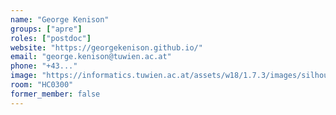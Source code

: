 ```yaml
---
name: "George Kenison"
groups: ["apre"]
roles: ["postdoc"]
website: "https://georgekenison.github.io/"
email: "george.kenison@tuwien.ac.at"
phone: "+43..."
image: "https://informatics.tuwien.ac.at/assets/w18/1.7.3/images/silhouette.svg"
room: "HC0300"
former_member: false
---
```


<!--
Your custom content goes here.
-->